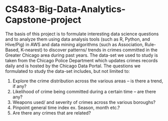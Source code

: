 # CS483-Big-Data-Analytics-Capstone-project
The basis of this project is to formulate interesting data science questions and to analyze them using data analysis tools (such as R, Python, and Hive/Pig) in AWS and data mining algorithms (such as Association, Rule-Based, K-nearest) to discover patterns/ trends in crimes committed in the Greater Chicago area during past years. The data-set we used to study is taken from the Chicago Police Department which updates crimes records daily and is hosted by the Chicago Data Portal. The questions we formulated to study the data-set includes, but not limited to:
1. Explore the crime distribution across the various areas – is there a trend, if any?
2. Likelihood of crime being committed during a certain time – are there any?
3. Weapons used/ and severity of crimes across the various boroughs?
4. Pinpoint general time index ex. Season, month etc.?
5. Are there any crimes that are related?
